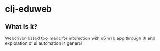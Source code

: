 # clj-eduweb

## What is it?
Webdriver-based tool made for interaction with e5 web app through UI and exploration of ui automation in general

